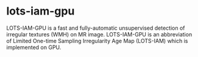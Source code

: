 # lots-iam-gpu
LOTS-IAM-GPU is a fast and fully-automatic unsupervised detection of irregular textures (WMH) on MR image. LOTS-IAM-GPU is an abbreviation of Limited One-time Sampling Irregularity Age Map (LOTS-IAM) which is implemented on GPU.
